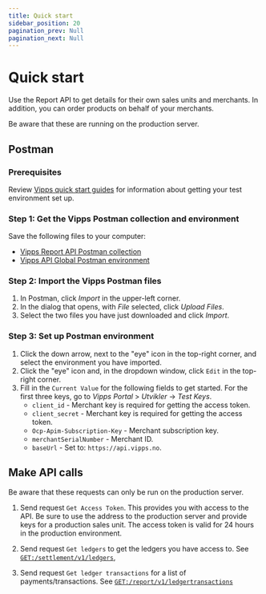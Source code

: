 ```yaml
---
title: Quick start
sidebar_position: 20
pagination_prev: Null
pagination_next: Null
---
```


# Quick start

Use the Report API to get details for their own sales units and merchants.
In addition, you can order products on behalf of your merchants.

Be aware that these are running on the production server.

## Postman

### Prerequisites

Review
[Vipps quick start guides](https://developer.vippsmobilepay.com/docs/vipps-developers/quick-start-guides)
for information about getting your test environment set up.

### Step 1: Get the Vipps Postman collection and environment

Save the following files to your computer:

* [Vipps Report API Postman collection](/tools/vipps-report-api-postman-collection.json)
* [Vipps API Global Postman environment](https://raw.githubusercontent.com/vippsas/vipps-developers/master/tools/vipps-api-global-postman-environment.json)

### Step 2: Import the Vipps Postman files

1. In Postman, click *Import* in the upper-left corner.
1. In the dialog that opens, with *File* selected, click *Upload Files*.
1. Select the two files you have just downloaded and click *Import*.

### Step 3: Set up Postman environment

1. Click the down arrow, next to the "eye" icon in the top-right corner, and select the environment you have imported.
2. Click the "eye" icon and, in the dropdown window, click `Edit` in the top-right corner.
3. Fill in the `Current Value` for the following fields to get started. For the first three keys, go to *Vipps Portal* > *Utvikler* ->  *Test Keys*.
   * `client_id` - Merchant key is required for getting the access token.
   * `client_secret` - Merchant key is required for getting the access token.
   * `Ocp-Apim-Subscription-Key` - Merchant subscription key.
   * `merchantSerialNumber` - Merchant ID.
   * `baseUrl` - Set to: `https://api.vipps.no`.

## Make API calls

Be aware that these requests can only be run on the production server.

1. Send request `Get Access Token`. This provides you with access to the API.
   Be sure to use the address to the production server and provide keys for a production sales unit.
   The access token is valid for 24 hours in the production environment.

1. Send request `Get ledgers` to get the ledgers you have access to.
See
[`GET:/settlement/v1/ledgers`](https://developer.vippsmobilepay.com/api/report#/paths/~1settlement~1v1~1ledgers/get),

1. Send request `Get ledger transactions` for a list of payments/transactions. See
[`GET:/report/v1/ledgertransactions`](https://developer.vippsmobilepay.com/api/report#/paths/~1report~1v1~1ledgertransactions?ledgerId=%7BledgerId%7D/get)
